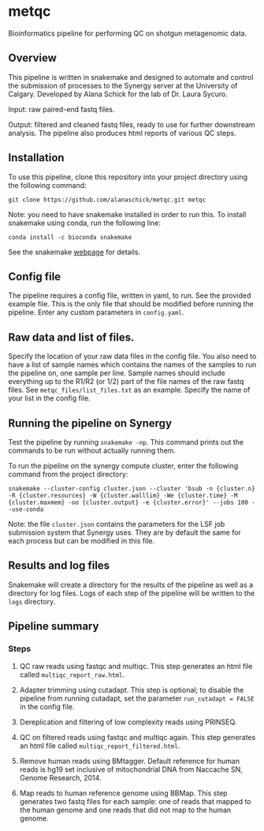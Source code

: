 # metqc

Bioinformatics pipeline for performing QC on shotgun metagenomic data.

## Overview

This pipeline is written in snakemake and designed to automate and control the submission of processes to the Synergy server at the University of Calgary. Developed by Alana Schick for the lab of Dr. Laura Sycuro. 

Input: raw paired-end fastq files.

Output: filtered and cleaned fastq files, ready to use for further downstream analysis. The pipeline also produces html reports of various QC steps. 

## Installation

To use this pipeline, clone this repository into your project directory using the following command:

```
git clone https://github.com/alanaschick/metqc.git metqc
```

Note: you need to have snakemake installed in order to run this. To install snakemake using conda, run the following line:

```
conda install -c bioconda snakemake
```

See the snakemake [webpage](https://bitbucket.org/johanneskoester/snakemake/wiki/Home) for details.

## Config file

The pipeline requires a config file, written in yaml, to run. See the provided example file. This is the only file that should be modified before running the pipeline. Enter any custom parameters in `config.yaml`.

## Raw data and list of files.

Specify the location of your raw data files in the config file. You also need to have a list of sample names which contains the names of the samples to run the pipeline on, one sample per line. Sample names should include everything up to the R1/R2 (or 1/2) part of the file names of the raw fastq files. See `metqc_files/list_files.txt` as an example. Specify the name of your list in the config file.

## Running the pipeline on Synergy

Test the pipeline by running `snakemake -np`. This command prints out the commands to be run without actually running them. 

To run the pipeline on the synergy compute cluster, enter the following command from the project directory:

```
snakemake --cluster-config cluster.json --cluster 'bsub -n {cluster.n} -R {cluster.resources} -W {cluster.walllim} -We {cluster.time} -M {cluster.maxmem} -oo {cluster.output} -e {cluster.error}' --jobs 100 --use-conda
```
Note: the file `cluster.json` contains the parameters for the LSF job submission system that Synergy uses. They are by default the same for each process but can be modified in this file.

## Results and log files

Snakemake will create a directory for the results of the pipeline as well as a directory for log files. Logs of each step of the pipeline will be written to the `logs` directory.

## Pipeline summary

### Steps

1) QC raw reads using fastqc and multiqc. This step generates an html file called `multiqc_report_raw.html`.

2) Adapter trimming using cutadapt. This step is optional; to disable the pipeline from running cutadapt, set the parameter `run_cutadapt = FALSE` in the config file.

3) Dereplication and filtering of low complexity reads using PRINSEQ.

4) QC on filtered reads using fastqc and multiqc again. This step generates an html file called `multiqc_report_filtered.html`.

5) Remove human reads using BMtagger. Default reference for human reads is hg19 set inclusive of mitochondrial DNA from Naccache SN, Genome Research, 2014.

6) Map reads to human reference genome using BBMap. This step generates two fastq files for each sample: one of reads that mapped to the human genome and one reads that did not map to the human genome.


